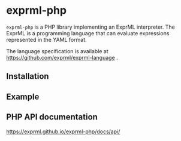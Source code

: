 # exprml-php

`exprml-php` is a PHP library implementing an ExprML interpreter.
The ExprML is a programming language that can evaluate expressions represented in the YAML format.

The language specification is available at https://github.com/exprml/exprml-language .

## Installation

## Example


## PHP API documentation

https://exprml.github.io/exprml-php/docs/api/
